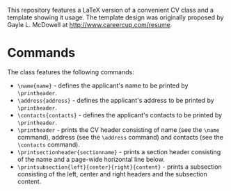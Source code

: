 This repository features a LaTeX version of a convenient CV class and a template
showing it usage. The template design was originally proposed by Gayle L. McDowell at 
http://www.careercup.com/resume.

Commands
========
The class features the following commands:
 - `\name{name}` - defines the applicant's name to be printed by `\printheader`.
 - `\address{address}` - defines the applicant's address to be printed by `\printheader`.
 - `\contacts{contacts}` - defines the applicant's contacts to be printed by `\printheader`.
 - `\printheader` - prints the CV header consisting of name (see the `\name` command), address (see the `\address` command) and contacts (see the `\contacts` command).
 - `\printsectionheader{sectionname}` - prints a section header consisting of the name and a page-wide horizontal line below.
 - `\printsubsection{left}{center}{right}{content}` - prints a subsection consisting of the left, center and right headers and the subsection content.
